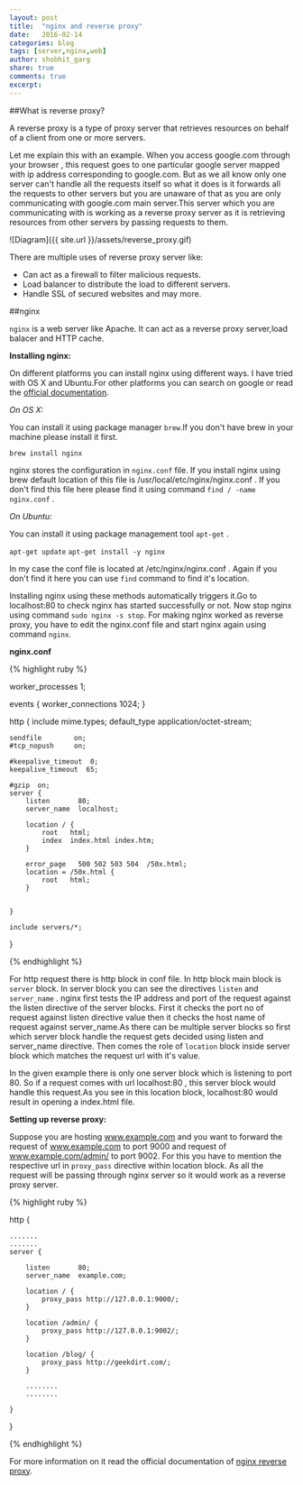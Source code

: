 ```yaml
---
layout: post
title:  "nginx and reverse proxy" 
date:   2016-02-14
categories: blog
tags: [server,nginx,web]
author: shobhit_garg
share: true
comments: true
excerpt:
---
```



##What is reverse proxy?

A reverse proxy is a type of proxy server that retrieves resources on behalf of a client from one or more servers.

Let me explain this with an example. When you access google.com through your browser , this request goes to one particular google server mapped with ip address corresponding to google.com. But as we all know only one server can't handle all the requests itself so what it does is it forwards all the requests to other servers but you are unaware of that as you are only communicating with google.com main server.This server which you are communicating with is working as a reverse proxy server as it is retrieving resources from other servers by passing requests to them.

![Diagram]({{ site.url }}/assets/reverse_proxy.gif)

 

 There are multiple uses of reverse proxy server like:

* Can act as a firewall to filter malicious requests.
* Load balancer to distribute the load to different servers.
* Handle SSL of secured websites and may more.


 ##nginx
 
 `nginx` is a web server like Apache. It can act as a reverse proxy server,load balacer and HTTP cache.

 __Installing nginx:__

 On different platforms you can install nginx using different ways. I have tried with OS X and Ubuntu.For other platforms you can search on google or read the [official documentation][nginx-install].

 _On OS X:_
   
  You can install it using package manager `brew`.If you don't have brew in your machine please install it first. 

 `brew install nginx`


 nginx stores the configuration in `nginx.conf` file. If you install nginx using brew default location of this file is /usr/local/etc/nginx/nginx.conf . If you don't find this file here please find it using command `find / -name nginx.conf` .

 _On Ubuntu:_

 You can install it using package management tool `apt-get` .

 `apt-get update`
 `apt-get install -y nginx`
 
 In my case the conf file is located at /etc/nginx/nginx.conf . Again if you don't find it here you can use `find` command to find it's location.

 
 Installing nginx using these methods automatically triggers it.Go to localhost:80 to check nginx has started successfully or not. Now stop nginx using command `sudo nginx -s stop`. For making nginx worked as reverse proxy, you have to edit the nginx.conf file and start nginx again using command `nginx`. 


__nginx.conf__

{% highlight ruby %}

worker_processes  1;

events {
    worker_connections  1024;
}


http {
    include       mime.types;
    default_type  application/octet-stream;

    sendfile        on;
    #tcp_nopush     on;

    #keepalive_timeout  0;
    keepalive_timeout  65;

    #gzip  on;
    server {
        listen       80;
        server_name  localhost;

		location / {
			root   html;
			index  index.html index.htm;
		}

        error_page   500 502 503 504  /50x.html;
        location = /50x.html {
            root   html;
        }


    }

    include servers/*;

}

{% endhighlight %}

For http request there is http block in conf file. In http block main block is `server` block.
In server block you can see the directives `listen` and `server_name` . nginx first tests the IP address and port of the request against the listen directive of the server blocks. First it checks the port no of request against listen directive value then it checks the host name of request against server_name.As there can be multiple server blocks so first which server block handle the request gets decided using listen and server_name directive. Then comes the role of `location` block inside server block which matches the request url with it's value.

In the given example there is only one server block which is listening to port 80. So if a request comes with url localhost:80 , this server block would handle this request.As you see in this location block, localhost:80 would result in opening a index.html file.

__Setting up reverse proxy:__


 Suppose you are hosting www.example.com and you want to forward the request of www.example.com to port 9000 and request of www.example.com/admin/ to port 9002. For this you have to mention the respective url in `proxy_pass` directive within location block.  As all the request will be passing through nginx server so it would work as a reverse proxy server.


 {% highlight ruby %}

 http
 {

 	.......
 	.......
 	server {

        listen       80;
        server_name  example.com;

		location / {
			proxy_pass http://127.0.0.1:9000/;
		}

		location /admin/ {
			proxy_pass http://127.0.0.1:9002/;
		}

		location /blog/ {
			proxy_pass http://geekdirt.com/;
		}

        ........
        ........

    } 

 }

 {% endhighlight %}

 For more information on it read the official documentation of [nginx reverse proxy][nginx-reverse-proxy].

 [nginx-install]: http://nginx.org/en/docs/install.html
 [nginx-reverse-proxy]: https://www.nginx.com/resources/admin-guide/reverse-proxy/

